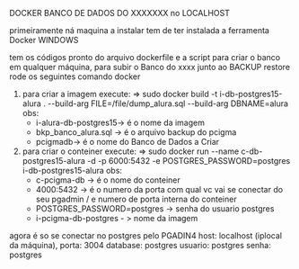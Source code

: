 DOCKER BANCO DE DADOS DO XXXXXXX no LOCALHOST

primeiramente ná maquina a instalar tem de ter instalada a ferramenta Docker
WINDOWS

tem os códigos pronto do arquivo dockerfile e a script para criar o banco em qualquer máquina, para subir o Banco do xxxx
junto ao BACKUP restore rode os seguintes comando docker

 1. para criar a imagem execute:
    => sudo docker build -t i-db-postgres15-alura . --build-arg FILE=/file/dump_alura.sql --build-arg DBNAME=alura
   obs: 
     - i-alura-db-postgres15-> é o nome da imagem
     - bkp_banco_alura.sql -> é o arquivo backup do pcigma
     - pcigmadb-> é o nome do Banco de Dados a Criar
 2. para criar o conteiner execute:
    => sudo docker run --name c-db-postgres15-alura -d -p 6000:5432 -e POSTGRES_PASSWORD=postgres i-db-postgres15-alura
   obs:
      - c-pcigma-db -> é o nome do conteiner
      - 4000:5432 -> é o numero da porta com qual vc vai se conectar do seu pgadmin / e numero de porta interna do conteiner 
      - POSTGRES_PASSWORD=postgres -> senha do usuario postgres
      - i-pcigma-db-postgres - > nome da imagem

agora é so se conectar no postgres pelo PGADIN4
    host: localhost (iplocal da máquina), 
    porta: 3004
    database: postgres
    usuario: postgres
    senha: postgres
   